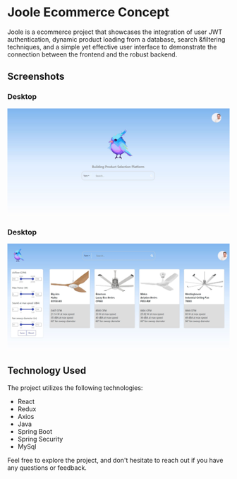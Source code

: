 # Joole Ecommerce Concept

Joole is a  ecommerce project that showcases the integration of user JWT authentication, dynamic product loading from a database, search &filtering techniques, and a simple yet effective user interface to demonstrate the connection between the frontend and the robust backend.

## Screenshots

### Desktop
![Main page](public/search-screenshot.JPG)

### Desktop
![Main page](public/search-results-screenshot.JPG)


## Technology Used

The project utilizes the following technologies:

- React
- Redux
- Axios
- Java
- Spring Boot
- Spring Security
- MySql

Feel free to explore the project, and don't hesitate to reach out if you have any questions or feedback.
